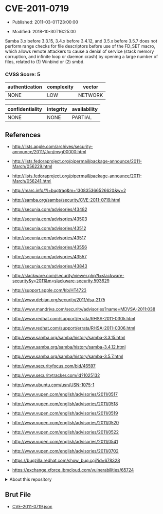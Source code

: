 # CVE-2011-0719

- Published: 2011-03-01T23:00:00

- Modified: 2018-10-30T16:25:00

Samba 3.x before 3.3.15, 3.4.x before 3.4.12, and 3.5.x before 3.5.7 does not perform range checks for file descriptors before use of the FD_SET macro, which allows remote attackers to cause a denial of service (stack memory corruption, and infinite loop or daemon crash) by opening a large number of files, related to (1) Winbind or (2) smbd.

### CVSS Score: **5**

| authentication | complexity | vector |
| --- | --- | --- |
| NONE | LOW | NETWORK |

| confidentiality | integrity | availability |
| --- | --- | --- |
| NONE | NONE | PARTIAL |

## References

* http://lists.apple.com/archives/security-announce/2011//Jun/msg00000.html

* http://lists.fedoraproject.org/pipermail/package-announce/2011-March/056229.html

* http://lists.fedoraproject.org/pipermail/package-announce/2011-March/056241.html

* http://marc.info/?l=bugtraq&m=130835366526620&w=2

* http://samba.org/samba/security/CVE-2011-0719.html

* http://secunia.com/advisories/43482

* http://secunia.com/advisories/43503

* http://secunia.com/advisories/43512

* http://secunia.com/advisories/43517

* http://secunia.com/advisories/43556

* http://secunia.com/advisories/43557

* http://secunia.com/advisories/43843

* http://slackware.com/security/viewer.php?l=slackware-security&y=2011&m=slackware-security.593629

* http://support.apple.com/kb/HT4723

* http://www.debian.org/security/2011/dsa-2175

* http://www.mandriva.com/security/advisories?name=MDVSA-2011:038

* http://www.redhat.com/support/errata/RHSA-2011-0305.html

* http://www.redhat.com/support/errata/RHSA-2011-0306.html

* http://www.samba.org/samba/history/samba-3.3.15.html

* http://www.samba.org/samba/history/samba-3.4.12.html

* http://www.samba.org/samba/history/samba-3.5.7.html

* http://www.securityfocus.com/bid/46597

* http://www.securitytracker.com/id?1025132

* http://www.ubuntu.com/usn/USN-1075-1

* http://www.vupen.com/english/advisories/2011/0517

* http://www.vupen.com/english/advisories/2011/0518

* http://www.vupen.com/english/advisories/2011/0519

* http://www.vupen.com/english/advisories/2011/0520

* http://www.vupen.com/english/advisories/2011/0522

* http://www.vupen.com/english/advisories/2011/0541

* http://www.vupen.com/english/advisories/2011/0702

* https://bugzilla.redhat.com/show_bug.cgi?id=678328

* https://exchange.xforce.ibmcloud.com/vulnerabilities/65724

<details>
<summary>About this repository</summary> 

  This repository is part of the project [Live Hack CVE](https://github.com/Live-Hack-CVE). Main website can be found [www.live-hack.org](https://www.live-hack.org) 
  
  Made by [Sn0wAlice](https://github.com/Sn0wAlice) for the people that care about security and need to have a feed of the latest CVEs. Hope you enjoy it, don't forget to star the repo and follow me on [Twitter](https://twitter.com/Sn0wAlice) and [Github](https://github.com/Sn0wAlice). And that is my [personnal website](https://www.alice-snow.me/)

  - [Home Page](https://github.com/Live-Hack-CVE)
  - [Framework](https://github.com/Live-Hack-CVE/cve-framework)
  - [CVE database](https://github.com/Live-Hack-CVE/full_database)
  - [Changelog](https://github.com/Live-Hack-CVE/Changelog)
</details>

## Brut File

* [CVE-2011-0719.json](https://raw.githubusercontent.com/Live-Hack-CVE/full_database/main/cves/2011/CVE-2011-0719.json)

